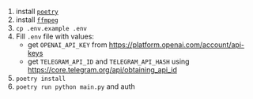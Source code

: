 1. install [`poetry`](https://python-poetry.org/docs/#installation)
2. install [`ffmpeg`](https://ffmpeg.org/download.html)
3. `cp .env.example .env`
4. Fill `.env` file with values:
    - get `OPENAI_API_KEY` from https://platform.openai.com/account/api-keys
    - get `TELEGRAM_API_ID` and `TELEGRAM_API_HASH` using https://core.telegram.org/api/obtaining_api_id
5. `poetry install`
6. `poetry run python main.py` and auth
